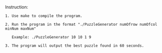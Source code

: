 Instruction: 

	1. Use make to compile the program.

	2. Run the program in the format "./PuzzleGenerator numOfrow numOfcol minNum maxNum"

	   Example:	./PuzzleGenerator 10 10 1 9

	3. The program will output the best puzzle found in 60 seconds.
